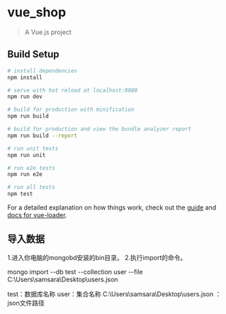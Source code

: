 # vue_shop

> A Vue.js project

## Build Setup

``` bash
# install dependencies
npm install

# serve with hot reload at localhost:8080
npm run dev

# build for production with minification
npm run build

# build for production and view the bundle analyzer report
npm run build --report

# run unit tests
npm run unit

# run e2e tests
npm run e2e

# run all tests
npm test
```

For a detailed explanation on how things work, check out the [guide](http://vuejs-templates.github.io/webpack/) and [docs for vue-loader](http://vuejs.github.io/vue-loader).
## 导入数据
1.进入你电脑的mongobd安装的bin目录。
2.执行import的命令。

mongo import --db test --collection user --file C:\Users\samsara\Desktop\users.json

test：数据库名称
user：集合名称
C:\Users\samsara\Desktop\users.json ：json文件路径

